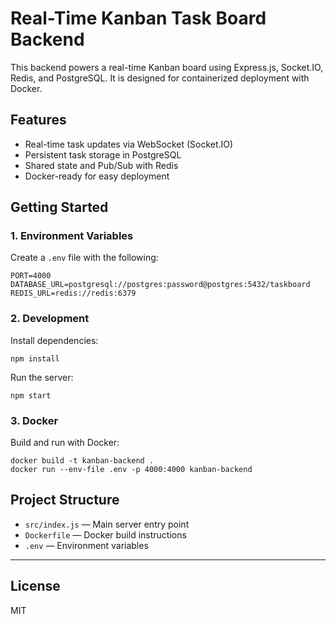 # Real-Time Kanban Task Board Backend

This backend powers a real-time Kanban board using Express.js, Socket.IO, Redis, and PostgreSQL. It is designed for containerized deployment with Docker.

## Features

- Real-time task updates via WebSocket (Socket.IO)
- Persistent task storage in PostgreSQL
- Shared state and Pub/Sub with Redis
- Docker-ready for easy deployment

## Getting Started

### 1. Environment Variables

Create a `.env` file with the following:

```
PORT=4000
DATABASE_URL=postgresql://postgres:password@postgres:5432/taskboard
REDIS_URL=redis://redis:6379
```

### 2. Development

Install dependencies:

```
npm install
```

Run the server:

```
npm start
```

### 3. Docker

Build and run with Docker:

```
docker build -t kanban-backend .
docker run --env-file .env -p 4000:4000 kanban-backend
```

## Project Structure

- `src/index.js` — Main server entry point
- `Dockerfile` — Docker build instructions
- `.env` — Environment variables

---

## License

MIT
